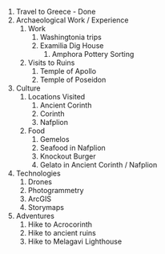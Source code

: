 1. Travel to Greece - Done
2. Archaeological Work / Experience
	1. Work
		1. Washingtonia trips
		2. Examilia Dig House
			1. Amphora Pottery Sorting
	2. Visits to Ruins
		1. Temple of Apollo
		2. Temple of Poseidon 
3. Culture
	1. Locations Visited
		1. Ancient Corinth
		2. Corinth
		3. Nafplion 
	2. Food
		1. Gemelos 
		2. Seafood in Nafplion
		3. Knockout Burger
		4. Gelato in Ancient Corinth / Nafplion 
4. Technologies
	1. Drones
	2. Photogrammetry
	3. ArcGIS
	4. Storymaps
5. Adventures
	1. Hike to Acrocorinth
	2. Hike to ancient ruins
	3. Hike to Melagavi Lighthouse